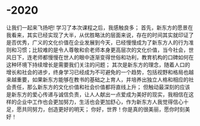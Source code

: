 # -2020
让我们一起来飞扬吧!
学习了本次课程之后，我感触良多；
首先，新东方的愿景在我看来，其实已经实现了大半，从优胜略汰的层面来说，存在的时间其实就印证了是否优秀，广义的文化价值在企业发展到今天，已经慢慢成为了新东方人的行为准则和习惯；比较难的是令人尊敬和俞老师本身更高层次的文化价值，当今社会，世风日下，连老师都慢慢在世人的眼中逐渐变得世俗和功利，教育机构的口碑如何在这种环境下持续增长是需要我们关注的问题；
其次是新东方的理念，随着人口的增长和社会的进步，终身学习已经成为不可避免的一个趋势，包括视野和格局也越来越重要，如果新东方能够在教书的基础之上育人，并培养出独立人格和相应的社会责任，那么新东方的文化价值和社会价值都将直线上升；
但触动最深刻的应该是新东方的爱心传递与诚信负责，让人人献出一点爱成为美好的现实，我相信在这样的企业中工作也会更加努力，生活也会更加舒心，作为新东方人我觉得信心十足，愿共同努力，创造更好的明天；
你好，世界！你是真的很美丽，愿你时刻美好！
